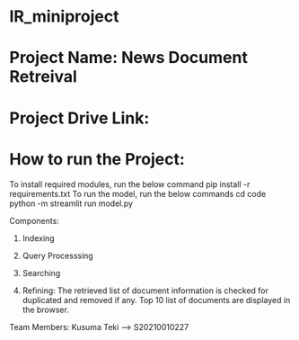# IR_miniproject

# Project Name: News Document Retreival

# Project Drive Link:



# How to run the Project:
To install required modules, run the below command
    pip install -r requirements.txt
To run the model, run the below commands
    cd code
    python -m streamlit run model.py


Components:

1. Indexing
   
2. Query Processsing
  
3. Searching
  
4. Refining:
   The retrieved list of document information is checked for duplicated and removed if any.
   Top 10 list of documents are displayed in the browser.


Team Members:
   Kusuma Teki  -->   S20210010227
